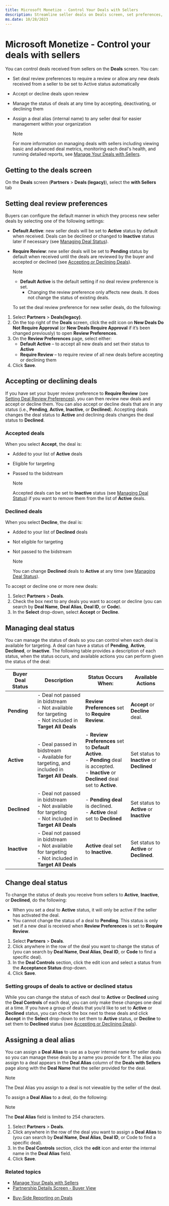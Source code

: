 ```yaml
---
title: Microsoft Monetize - Control Your Deals with Sellers
description: Streamline seller deals on Deals screen, set preferences, accept/decline, and manage status using internal names for efficient organization.
ms.date: 10/28/2023
---
```


# Microsoft Monetize - Control your deals with sellers

You can control deals received from sellers on the **Deals** screen. You can:

- Set deal review preferences to require a review or allow any new deals received from a seller to be set to Active status automatically
- Accept or decline deals upon review
- Manage the status of deals at any time by accepting, deactivating, or declining them
- Assign a deal alias (internal name) to any seller deal for easier management within your organization

  > [!NOTE]
  > For more information on managing deals with sellers including viewing basic and advanced deal metrics, monitoring each deal's health, and running detailed reports, see [Manage Your Deals with Sellers](manage-your-deals-with-sellers.md).

## Getting to the deals screen

On the **Deals** screen (**Partners** \> **Deals (legacy)**), select the **with Sellers** tab 

## Setting deal review preferences

Buyers can configure the default manner in which they process new seller deals by selecting one of the following settings:

- **Default Active**: new seller deals will be set to **Active** status by default when received. Deals can be declined or changed to **Inactive** status later if necessary (see [Managing Deal Status](control-your-deals-with-sellers.md#managing-deal-status)).
  
- **Require Review**: new seller deals will be set to **Pending** status by default when received until the deals are reviewed by the buyer and accepted or declined (see [Accepting or Declining Deals](control-your-deals-with-sellers.md#accepting-or-declining-deals)).

  > [!NOTE]
  > - **Default Active** is the default setting if no deal review preference is set.
  >   - Changing the review preference only affects new deals. It does not change the status of existing deals.
  >
  >  To set the deal review preference for new seller deals, do the following:

1. Select **Partners** \> **Deals(legacy)**.
1. On the top right of the **Deals** screen, click the edit icon on **New Deals Do Not Require Approval** (or **New Deals Require Approval** if it’s been changed previously) to open **Review Preferences**.
1. On the **Review Preferences** page, select either:
    - **Default Active** – to accept all new deals and set their status to **Active**
    - **Require Review** – to require review of all new deals before accepting or declining them
1. Click **Save**.

## Accepting or declining deals

If you have set your buyer review preference to **Require Review** (see [Setting Deal Review Preferences](control-your-deals-with-sellers.md)), you can then review new deals and accept or decline them. You can also accept or decline deals that are in any status (i.e., **Pending**, **Active**, **Inactive**, or **Declined**). Accepting deals changes the deal status to **Active** and declining deals changes the deal status to **Declined**.

### Accepted deals

When you select **Accept**, the deal is:

- Added to your list of **Active** deals
- Eligible for targeting
- Passed to the bidstream

  > [!NOTE]
  > Accepted deals can be set to **Inactive** status (see [Managing Deal Status](control-your-deals-with-sellers.md#managing-deal-status)) if you want to remove them from the list of **Active** deals.

### Declined deals

When you select **Decline**, the deal is:

- Added to your list of **Declined** deals
- Not eligible for targeting
- Not passed to the bidstream

  > [!NOTE]
  > You can change **Declined** deals to **Active** at any time (see [Managing Deal Status](control-your-deals-with-sellers.md#managing-deal-status)).

To accept or decline one or more new deals:

1. Select **Partners** \> **Deals**.
1. Check the box next to any deals you want to accept or decline (you can search by **Deal Name**, **Deal Alias**, **Deal ID**, or **Code**).
1. In the **Select** drop-down, select **Accept** or **Decline**.

## Managing deal status

You can manage the status of deals so you can control when each deal is available for targeting. A deal can have a status of **Pending**, **Active**, **Declined**, or **Inactive**. The following table provides a description of each status, when the status occurs, and available actions you can perform given the status of the deal:

| Buyer Deal Status | Description | Status Occurs When: | Available Actions |
|--|--|--|--|
| **Pending** | - Deal not passed in bidstream<br> - Not available for targeting<br> - Not included in **Target All Deals** | **Review Preferences** set to **Require Review**. | **Accept** or **Decline** deal. |
| **Active** | - Deal passed in bidstream<br> - Available for targeting, and included in **Target All Deals**. | - **Review Preferences** set to **Default Active**.<br> - **Pending** deal is accepted.<br> - **Inactive** or **Declined** deal set to **Active**. | Set status to **Inactive** or **Declined** |
| **Declined** | - Deal not passed in bidstream<br> - Not available for targeting<br> - Not included in **Target All Deals** | - **Pending deal** is declined.<br> - **Active** deal set to **Declined** | Set status to **Active** or **Inactive** |
| **Inactive** | - Deal not passed in bidstream<br> - Not available for targeting<br> - Not included in **Target All Deals** | **Active** deal set to **Inactive**. | Set status to **Active** or **Declined**. |

## Change deal status

To change the status of deals you receive from sellers to **Active**, **Inactive**, or **Declined**, do the following:

- When you set a deal to **Active** status, it will only be active if the seller has activated the deal.
- You cannot change the status of a deal to **Pending**. This status is only set if a new deal is received when **Review Preferences** is set to **Require Review**.

1. Select **Partners** \> **Deals**.
1. Click anywhere in the row of the deal you want to change the status of (you can search by **Deal Name**, **Deal Alias**, **Deal ID**, or **Code** to find a specific deal).
1. In the **Deal Controls** section, click the edit icon and select a status from the **Acceptance Status** drop-down.
1. Click **Save**.

### Setting groups of deals to active or declined status

While you can change the status of each deal to **Active** or **Declined** using the **Deal Controls** of each deal, you can only make these changes one deal at a time. If you have a group of deals that you’d like to set to **Active** or **Declined** status, you can check the box next to these deals and click **Accept** in the **Select** drop-down to set them to **Active** status, or **Decline** to set them to **Declined** status (see [Accepting or Declining Deals](control-your-deals-with-sellers.md#accepting-or-declining-deals)).

## Assigning a deal alias

You can assign a **Deal Alias** to use as a buyer internal name for seller deals so you can manage these deals by a name you provide for it. The alias you assign to a deal appears in the **Deal Alias** column of the **Deals with Sellers** page along with the **Deal Name** that the seller provided for the deal.

> [!NOTE]
> The Deal Alias you assign to a deal is not viewable by the seller of the deal.

To assign a **Deal Alias** to a deal, do the following:

> [!NOTE]
> The **Deal Alias** field is limited to 254 characters.

1. Select **Partners** \> **Deals**.
1. Click anywhere in the row of the deal you want to assign a **Deal Alias** to (you can search by **Deal Name**, **Deal Alias**, **Deal ID**, or Code to find a specific deal).
1. In the **Deal Controls** section, click the **edit** icon and enter the internal name in the **Deal Alias** field.
1. Click **Save**.

### Related topics

- [Manage Your Deals with Sellers](manage-your-deals-with-sellers.md)
- [Partnership Details Screen - Buyer View](partnership-details-screen-buyer-view.md)
<!-- [Get Deals from Seller Packages](get-deals-from-seller-packages.md)-->
- [Buy-Side Reporting on Deals](buy-side-reporting-on-deals.md)
